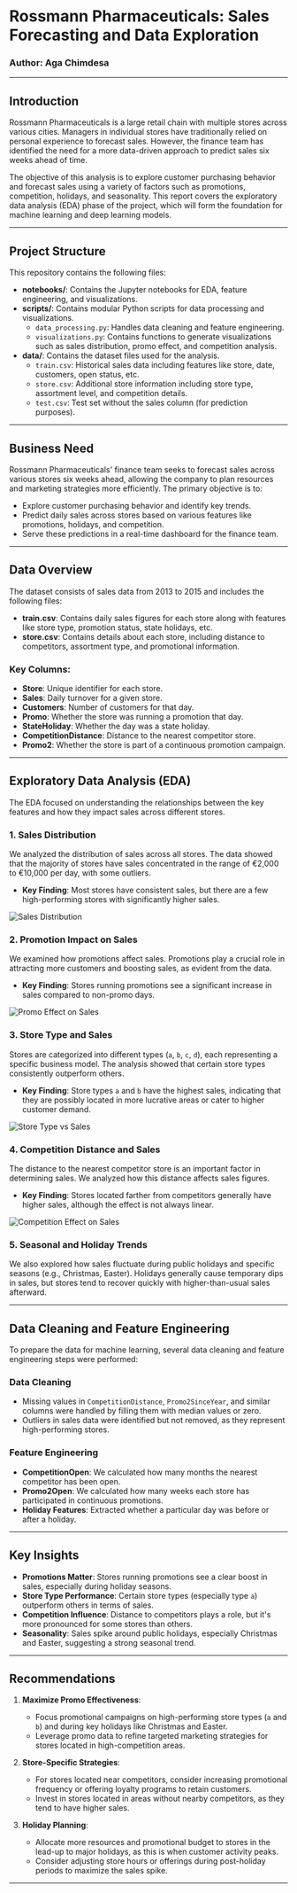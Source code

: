 # Rossmann Pharmaceuticals: Sales Forecasting and Data Exploration

### Author: Aga Chimdesa

---

## **Introduction**

Rossmann Pharmaceuticals is a large retail chain with multiple stores across various cities. Managers in individual stores have traditionally relied on personal experience to forecast sales. However, the finance team has identified the need for a more data-driven approach to predict sales six weeks ahead of time.

The objective of this analysis is to explore customer purchasing behavior and forecast sales using a variety of factors such as promotions, competition, holidays, and seasonality. This report covers the exploratory data analysis (EDA) phase of the project, which will form the foundation for machine learning and deep learning models.

---

## **Project Structure**

This repository contains the following files:

- **notebooks/**: Contains the Jupyter notebooks for EDA, feature engineering, and visualizations.
- **scripts/**: Contains modular Python scripts for data processing and visualizations.
  - `data_processing.py`: Handles data cleaning and feature engineering.
  - `visualizations.py`: Contains functions to generate visualizations such as sales distribution, promo effect, and competition analysis.
- **data/**: Contains the dataset files used for the analysis.
  - `train.csv`: Historical sales data including features like store, date, customers, open status, etc.
  - `store.csv`: Additional store information including store type, assortment level, and competition details.
  - `test.csv`: Test set without the sales column (for prediction purposes).

---

## **Business Need**

Rossmann Pharmaceuticals' finance team seeks to forecast sales across various stores six weeks ahead, allowing the company to plan resources and marketing strategies more efficiently. The primary objective is to:
- Explore customer purchasing behavior and identify key trends.
- Predict daily sales across stores based on various features like promotions, holidays, and competition.
- Serve these predictions in a real-time dashboard for the finance team.

---

## **Data Overview**

The dataset consists of sales data from 2013 to 2015 and includes the following files:

- **train.csv**: Contains daily sales figures for each store along with features like store type, promotion status, state holidays, etc.
- **store.csv**: Contains details about each store, including distance to competitors, assortment type, and promotional information.

### Key Columns:
- **Store**: Unique identifier for each store.
- **Sales**: Daily turnover for a given store.
- **Customers**: Number of customers for that day.
- **Promo**: Whether the store was running a promotion that day.
- **StateHoliday**: Whether the day was a state holiday.
- **CompetitionDistance**: Distance to the nearest competitor store.
- **Promo2**: Whether the store is part of a continuous promotion campaign.

---

## **Exploratory Data Analysis (EDA)**

The EDA focused on understanding the relationships between the key features and how they impact sales across different stores.

### **1. Sales Distribution**
We analyzed the distribution of sales across all stores. The data showed that the majority of stores have sales concentrated in the range of €2,000 to €10,000 per day, with some outliers.

- **Key Finding**: Most stores have consistent sales, but there are a few high-performing stores with significantly higher sales.

![Sales Distribution](sales_distribution_plot.png)

### **2. Promotion Impact on Sales**
We examined how promotions affect sales. Promotions play a crucial role in attracting more customers and boosting sales, as evident from the data.

- **Key Finding**: Stores running promotions see a significant increase in sales compared to non-promo days.

![Promo Effect on Sales](promo_effect_plot.png)

### **3. Store Type and Sales**
Stores are categorized into different types (`a`, `b`, `c`, `d`), each representing a specific business model. The analysis showed that certain store types consistently outperform others.

- **Key Finding**: Store types `a` and `b` have the highest sales, indicating that they are possibly located in more lucrative areas or cater to higher customer demand.

![Store Type vs Sales](store_type_vs_sales_plot.png)

### **4. Competition Distance and Sales**
The distance to the nearest competitor store is an important factor in determining sales. We analyzed how this distance affects sales figures.

- **Key Finding**: Stores located farther from competitors generally have higher sales, although the effect is not always linear.

![Competition Effect on Sales](competition_effect_plot.png)

### **5. Seasonal and Holiday Trends**
We also explored how sales fluctuate during public holidays and specific seasons (e.g., Christmas, Easter). Holidays generally cause temporary dips in sales, but stores tend to recover quickly with higher-than-usual sales afterward.

---

## **Data Cleaning and Feature Engineering**

To prepare the data for machine learning, several data cleaning and feature engineering steps were performed:

### **Data Cleaning**
- Missing values in `CompetitionDistance`, `Promo2SinceYear`, and similar columns were handled by filling them with median values or zero.
- Outliers in sales data were identified but not removed, as they represent high-performing stores.

### **Feature Engineering**
- **CompetitionOpen**: We calculated how many months the nearest competitor has been open.
- **Promo2Open**: We calculated how many weeks each store has participated in continuous promotions.
- **Holiday Features**: Extracted whether a particular day was before or after a holiday.

---

## **Key Insights**

- **Promotions Matter**: Stores running promotions see a clear boost in sales, especially during holiday seasons.
- **Store Type Performance**: Certain store types (especially type `a`) outperform others in terms of sales.
- **Competition Influence**: Distance to competitors plays a role, but it's more pronounced for some stores than others.
- **Seasonality**: Sales spike around public holidays, especially Christmas and Easter, suggesting a strong seasonal trend.

---

## **Recommendations**

1. **Maximize Promo Effectiveness**:
   - Focus promotional campaigns on high-performing store types (`a` and `b`) and during key holidays like Christmas and Easter.
   - Leverage promo data to refine targeted marketing strategies for stores located in high-competition areas.

2. **Store-Specific Strategies**:
   - For stores located near competitors, consider increasing promotional frequency or offering loyalty programs to retain customers.
   - Invest in stores located in areas without nearby competitors, as they tend to have higher sales.

3. **Holiday Planning**:
   - Allocate more resources and promotional budget to stores in the lead-up to major holidays, as this is when customer activity peaks.
   - Consider adjusting store hours or offerings during post-holiday periods to maximize the sales spike.

---